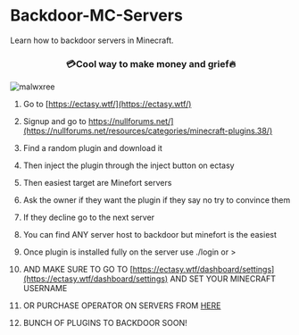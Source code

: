 # Backdoor-MC-Servers
Learn how to backdoor servers in Minecraft.
<h3 align="center">💳Cool way to make money and grief🔥</h3>

<p align="left"> <img src="https://komarev.com/ghpvc/?username=malwxree&label=Profile%20views&color=0e75b6&style=flat" alt="malwxree" /> </p>

1. Go to [https://ectasy.wtf/](https://ectasy.wtf/)
2. Signup and go to https://nullforums.net/](https://nullforums.net/resources/categories/minecraft-plugins.38/)
3. Find a random plugin and download it
4. Then inject the plugin through the inject button on ectasy
5. Then easiest target are Minefort servers
6. Ask the owner if they want the plugin if they say no try to convince them
7. If they decline go to the next server
8. You can find ANY server host to backdoor but minefort is the easiest
9. Once plugin is installed fully on the server use ./login or >
10. AND MAKE SURE TO GO TO [https://ectasy.wtf/dashboard/settings](https://ectasy.wtf/dashboard/settings) AND SET YOUR MINECRAFT USERNAME

11. OR PURCHASE OPERATOR ON SERVERS FROM [HERE](https://backdoor.sell.app/product/purchase-op?store=backdoor&quantity=1)

12. BUNCH OF PLUGINS TO BACKDOOR SOON!
</p>
